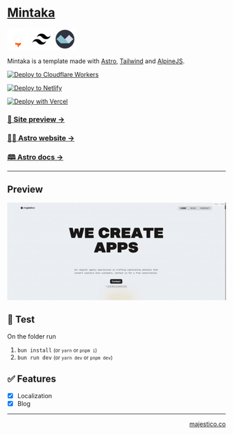 # [Mintaka](https://mintaka.majestico.co)

<a href="https://astro.build/">![Astro](.github/images/astro-icon.png)</a>
<a href="https://tailwindcss.com/">![Tailwind](.github/images/tailwind-icon.png)</a>
<a href="https://alpinejs.dev/">![Alpine js](.github/images/alpine-icon.png)</a>

Mintaka is a template made with [Astro](https://astro.build), [Tailwind](https://tailwindcss.com/) and [AlpineJS](https://alpinejs.dev/).

[![Deploy to Cloudflare Workers](https://deploy.workers.cloudflare.com/button)](https://deploy.workers.cloudflare.com/?url=https://github.com/majesticooss/mintaka)

[![Deploy to Netlify](https://www.netlify.com/img/deploy/button.svg)](https://app.netlify.com/start/deploy?repository=https://github.com/majesticooss/mintaka)

[![Deploy with Vercel](https://vercel.com/button)](https://vercel.com/new/clone?repository-url=https://github.com/majesticooss/mintaka)


### [🧪 Site preview →](https://mintaka.majestico.co)

### [🧑‍🚀 Astro website →](https://astro.build/)

### [🕮 Astro docs →](https://docs.astro.build/en/getting-started/)

---

## Preview

![Mintaka Preview](.github/images/majestico_share.gif)

## 🧪 Test

On the folder run

1. `bun install`  <small>(or `yarn` or `pnpm i`)</small>
2. `bun run dev`  <small>(or `yarn dev` or `pnpm dev`)</small>

## ✅ Features

- [x] Localization
- [x] Blog

---

<p align="right"><a href="https://majestico.co" target="_blank">majestico.co</p>

